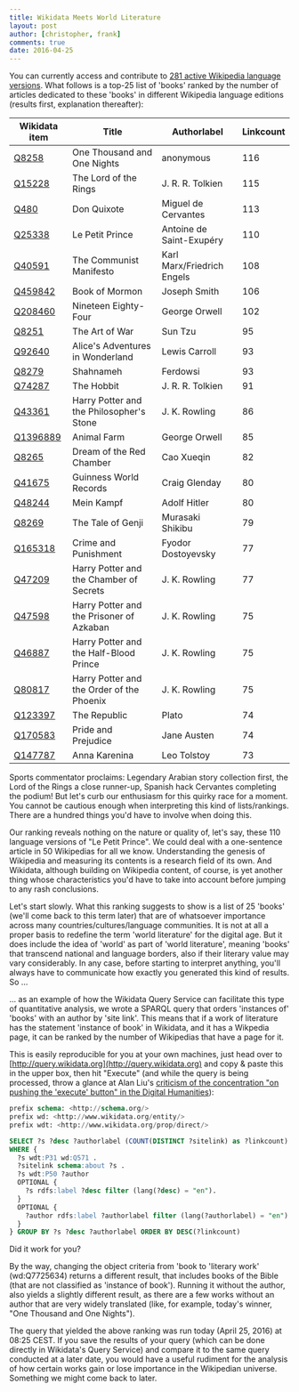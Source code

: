 ```yaml
---
title: Wikidata Meets World Literature
layout: post
author: [christopher, frank]
comments: true
date: 2016-04-25
---
```


You can currently access and contribute to [281 active Wikipedia language versions](https://meta.wikimedia.org/wiki/List_of_Wikipedias). What follows is a top-25 list of 'books' ranked by the number of articles dedicated to these 'books' in different Wikipedia language editions (results first, explanation thereafter):

| Wikidata item                                       | Title                                     | Authorlabel                | Linkcount | 
|-----------------------------------------------------|-------------------------------------------|----------------------------|-----------| 
| [Q8258](http://www.wikidata.org/entity/Q8258)       | One Thousand and One Nights               | anonymous                  | 116       | 
| [Q15228](http://www.wikidata.org/entity/Q15228)     | The Lord of the Rings                     | J. R. R. Tolkien           | 115       | 
| [Q480](http://www.wikidata.org/entity/Q480)         | Don Quixote                               | Miguel de Cervantes        | 113       | 
| [Q25338](http://www.wikidata.org/entity/Q25338)     | Le Petit Prince                           | Antoine de Saint-Exupéry   | 110       | 
| [Q40591](http://www.wikidata.org/entity/Q40591)     | The Communist Manifesto                   | Karl Marx/Friedrich Engels | 108       | 
| [Q459842](http://www.wikidata.org/entity/Q459842)   | Book of Mormon                            | Joseph Smith               | 106       | 
| [Q208460](http://www.wikidata.org/entity/Q208460)   | Nineteen Eighty-Four                      | George Orwell              | 102       | 
| [Q8251](http://www.wikidata.org/entity/Q8251)       | The Art of War                            | Sun Tzu                    | 95        | 
| [Q92640](http://www.wikidata.org/entity/Q92640)     | Alice's Adventures in Wonderland          | Lewis Carroll              | 93        | 
| [Q8279](http://www.wikidata.org/entity/Q8279)       | Shahnameh                                 | Ferdowsi                   | 93        | 
| [Q74287](http://www.wikidata.org/entity/Q74287)     | The Hobbit                                | J. R. R. Tolkien           | 91        | 
| [Q43361](http://www.wikidata.org/entity/Q43361)     | Harry Potter and the Philosopher's Stone  | J. K. Rowling              | 86        | 
| [Q1396889](http://www.wikidata.org/entity/Q1396889) | Animal Farm                               | George Orwell              | 85        | 
| [Q8265](http://www.wikidata.org/entity/Q8265)       | Dream of the Red Chamber                  | Cao Xueqin                 | 82        | 
| [Q41675](http://www.wikidata.org/entity/Q41675)     | Guinness World Records                    | Craig Glenday              | 80        | 
| [Q48244](http://www.wikidata.org/entity/Q48244)     | Mein Kampf                                | Adolf Hitler               | 80        | 
| [Q8269](http://www.wikidata.org/entity/Q8269)       | The Tale of Genji                         | Murasaki Shikibu           | 79        | 
| [Q165318](http://www.wikidata.org/entity/Q165318)   | Crime and Punishment                      | Fyodor Dostoyevsky         | 77        | 
| [Q47209](http://www.wikidata.org/entity/Q47209)     | Harry Potter and the Chamber of Secrets   | J. K. Rowling              | 77        | 
| [Q47598](http://www.wikidata.org/entity/Q47598)     | Harry Potter and the Prisoner of Azkaban  | J. K. Rowling              | 75        | 
| [Q46887](http://www.wikidata.org/entity/Q46887)     | Harry Potter and the Half-Blood Prince    | J. K. Rowling              | 75        | 
| [Q80817](http://www.wikidata.org/entity/Q80817)     | Harry Potter and the Order of the Phoenix | J. K. Rowling              | 75        | 
| [Q123397](http://www.wikidata.org/entity/Q123397)   | The Republic                              | Plato                      | 74        | 
| [Q170583](http://www.wikidata.org/entity/Q170583)   | Pride and Prejudice                       | Jane Austen                | 74        | 
| [Q147787](http://www.wikidata.org/entity/Q147787)   | Anna Karenina                             | Leo Tolstoy                | 73        | 

Sports commentator proclaims: Legendary Arabian story collection first, the Lord of the Rings a close runner-up, Spanish hack Cervantes completing the podium! But let's curb our enthusiasm for this quirky race for a moment. You cannot be cautious enough when interpreting this kind of lists/rankings. There are a hundred things you'd have to involve when doing this.

Our ranking reveals nothing on the nature or quality of, let's say, these 110 language versions of "Le Petit Prince". We could deal with a one-sentence article in 50 Wikipedias for all we know. Understanding the genesis of Wikipedia and measuring its contents is a research field of its own. And Wikidata, although building on Wikipedia content, of course, is yet another thing whose characteristics you'd have to take into account before jumping to any rash conclusions.

Let's start slowly. What this ranking suggests to show is a list of 25 'books' (we'll come back to this term later) that are of whatsoever importance across many countries/cultures/language communities. It is not at all a proper basis to redefine the term 'world literature' for the digital age. But it does include the idea of 'world' as part of 'world literature', meaning 'books' that transcend national and language borders, also if their literary value may vary considerably. In any case, before starting to interpret anything, you'll always have to communicate how exactly you generated this kind of results. So …

… as an example of how the Wikidata Query Service can facilitate this type of quantitative analysis, we wrote a SPARQL query that orders 'instances of' 'books' with an author by 'site link'. This means that if a work of literature has the statement 'instance of book' in Wikidata, and it has a Wikpedia page, it can be ranked by the number of Wikipedias that have a page for it.

This is easily reproducible for you at your own machines, just head over to [http://query.wikidata.org](http://query.wikidata.org) and copy & paste this in the upper box, then hit "Execute" (and while the query is being processed, throw a glance at Alan Liu's [criticism of the concentration "on pushing the 'execute' button" in the Digital Humanities](http://dhdebates.gc.cuny.edu/debates/text/20)):

~~~ sql
prefix schema: <http://schema.org/>
prefix wd: <http://www.wikidata.org/entity/>
prefix wdt: <http://www.wikidata.org/prop/direct/>

SELECT ?s ?desc ?authorlabel (COUNT(DISTINCT ?sitelink) as ?linkcount)
WHERE {
  ?s wdt:P31 wd:Q571 .
  ?sitelink schema:about ?s .
  ?s wdt:P50 ?author
  OPTIONAL {
    ?s rdfs:label ?desc filter (lang(?desc) = "en").
  }
  OPTIONAL {
    ?author rdfs:label ?authorlabel filter (lang(?authorlabel) = "en").
  }
} GROUP BY ?s ?desc ?authorlabel ORDER BY DESC(?linkcount)
~~~

Did it work for you?

By the way, changing the object criteria from 'book to 'literary work' (wd:Q7725634) returns a different result, that includes books of the Bible (that are not classified as 'instance of book'). Running it without the author, also yields a slightly different result, as there are a few works without an author that are very widely translated (like, for example, today's winner, "One Thousand and One Nights").

The query that yielded the above ranking was run today (April 25, 2016) at 08:25 CEST. If you save the results of your query (which can be done directly in Wikidata's Query Service) and compare it to the same query conducted at a later date, you would have a useful rudiment for the analysis of how certain works gain or lose importance in the Wikipedian universe. Something we might come back to later.

